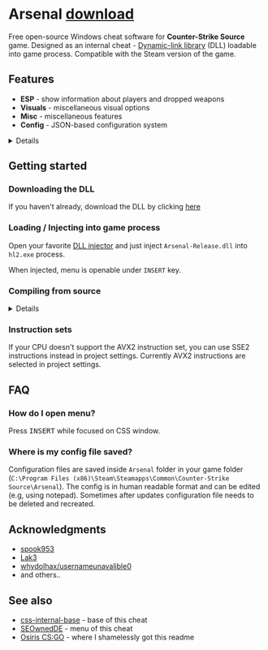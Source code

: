 # Arsenal [download](https://github.com/Viceroyy/Arsenal/releases/download/v1.0.0/Arsenal-Release.dll)

Free open-source Windows cheat software for **Counter-Strike Source** game. Designed as an internal cheat - [Dynamic-link library](https://en.wikipedia.org/wiki/Dynamic-link_library) (DLL) loadable into game process. Compatible with the Steam version of the game.

## Features
*   **ESP** - show information about players and dropped weapons
*   **Visuals** - miscellaneous visual options
*   **Misc** - miscellaneous features
*   **Config** - JSON-based configuration system

<details>

*   **Exploits** - things not possible when legit
    *   **No recoil** - remove recoil punch effect
    *   **No spread** - remove random bullet spread
      
*   **ESP** - show additional information about players and game world
    1.  *Teammates, Enemies*

    2.  *Planted C4, Dropped weapons*

    *   **Enabled** - on / off master switch
    *   **Box** - draw 2D box over player model
    *   **Name** - draw player name
    *   **Health** - draw player health
    *   **Health bar** - draw rectangle indicating player health
    *   **Armor** - draw player armor
    *   **Armor bar** - draw rectangle indicating player armor
    *   **Money** - draw player money
    *   **Weapon** - draw player equipped weapon
    *   **Arrows** - draw arrow to player when out of fov
    
*   **Visuals** - miscellaneous visual options
    *   **No visual recoil** - remove visual recoil punch effect
    *   **Viewmodel FOV** - change view model FOV \[*70*-*120*\] (70 - default viewmodel, higher values - further away viewmodel)
    *   **FOV** - change view FOV \[*90*-*120*\] (90 - default fov, higher values - further away fov)
    *   **Spread circle** - show the radius of spread in a circle
    *   **Crosshair** - draw simple + crosshair

*   **Misc** - miscellaneous features
    *   **Auto strafe** - automatically strafe in air following mouse movement
    *   **Bunny hop** - automatically simulate space bar press / release while jump button is being held; increases movement speed
    *   **Spectator list** - show players who are spectating you

*   **Config** - JSON-based configuration system
    *   **Create config** - create new configuration file
    *   **Load** - load selected configuration file
    *   **Save** - save selected configuration file
    *   **Delete** - delete selected configuration file

*   **Other**
    *   **Notification system** - notifies the user about stuff when needed

</details>

## Getting started

### Downloading the DLL

If you haven't already, download the DLL by clicking [here](https://github.com/Viceroyy/Arsenal/releases/download/v1.0.0/Arsenal-Release.dll)

### Loading / Injecting into game process

Open your favorite [DLL injector](https://en.wikipedia.org/wiki/DLL_injection) and just inject `Arsenal-Release.dll` into `hl2.exe` process.

When injected, menu is openable under `INSERT` key.

### Compiling from source

<details>

### Prerequisites
Microsoft Visual Studio 2022 17.10.3 (or newer), platform toolset v143 and Windows SDK 10.0 are required in order to compile Arsenal. You can download VS [here](https://visualstudio.microsoft.com/) (Windows SDK is installed during Visual Studio Setup).

### Downloading

There are two options of downloading the source code:

#### Without [git](https://git-scm.com)

Choose this option if you want pure source and you're not going to contribute to the repo. Download size ~600 kB.

To download source code this way [click here](https://github.com/Viceroyy/Arsenal/archive/main.zip).

#### With [git](https://git-scm.com)

Choose this option if you're going to contribute to the repo or you want to use version control system. Download size ~2.5 MB. Git is required to step further, if not installed download it [here](https://git-scm.com).

Open git command prompt and enter following command:

    git clone https://github.com/Viceroyy/Arsenal.git

`Arsenal` folder should have been successfully created, containing all the source files.

When you have equipped a copy of the source code, next step is opening **Arsenal.sln** in Microsoft Visual Studio 2022.

Then change build configuration to `Release | x86` and simply press **Build solution**.

If everything went right you should receive `Arsenal-Release.dll`  binary file.

</details>

### Instruction sets
If your CPU doesn't support the AVX2 instruction set, you can use SSE2 instructions instead in project settings. Currently AVX2 instructions are selected in project settings.

## FAQ

### How do I open menu?
Press <kbd>INSERT</kbd> while focused on CSS window.

### Where is my config file saved?
Configuration files are saved inside `Arsenal` folder in your game folder (`C:\Program Files (x86)\Steam\Steamapps\Common\Counter-Strike Source\Arsenal`). The config is in human readable format and can be edited (e.g, using notepad). Sometimes after updates configuration file needs to be deleted and recreated.

## Acknowledgments

*   [spook953](https://github.com/spook953)
*   [Lak3](https://github.com/Lak3)
*   [whydoIhax/usernameunavalible0](https://github.com/usernameunavalible0)
*   and others..

## See also
*   [css-internal-base](https://github.com/usernameunavalible0/css-internal-base) - base of this cheat
*   [SEOwnedDE](https://github.com/spook953/SEOwnedDE-public) - menu of this cheat
*   [Osiris CS:GO](https://github.com/danielkrupinski/Osiris/blob/csgo) - where I shamelessly got this readme
